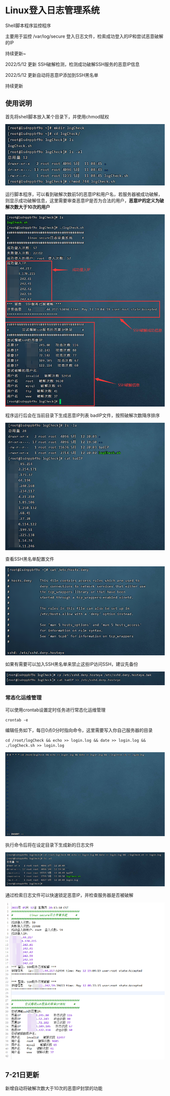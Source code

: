 # Linux登入日志管理系统

Shell脚本程序监控程序

主要用于监控 /var/log/secure 登入日志文件，检索成功登入的IP和尝试恶意破解的IP

持续更新~

2022/5/12 更新 SSH破解检测，检测成功破解SSH服务的恶意IP信息

2022/5/12 更新自动将恶意IP添加到SSH黑名单

持续更新

## 使用说明

首先将shell脚本放入某个目录下，并使用chmod赋权

![image-20220511084823285](readme.assets/image-20220511084823285.png)

运行脚本程序，可以看到破解次数前5的恶意IP和用户名，若服务器被成功破解，则显示成功破解信息，这里需要审查恶意IP是否为合法的用户，**恶意IP的定义为破解次数大于10次的用户**

![image-20220512195818356](readme.assets/image-20220512195818356.png)

程序运行后会在当前目录下生成恶意IP列表 badIP文件，按照破解次数降序排序

![image-20220512200409035](readme.assets/image-20220512200409035.png)

查看SSH黑名单配置文件

![image-20220512201058376](readme.assets/image-20220512201058376.png)

如果有需要可以加入SSH黑名单来禁止这些IP访问SSH，建议先备份

![image-20220512201200344](readme.assets/image-20220512201200344.png)





### 常态化运维管理

可以使用crontab设置定时任务进行常态化运维管理

```
crontab -e
```

编辑任务如下，每日0点0分时指向命令，这里需要写入你自己服务器的目录

```
cd /root/logCheck && echo >> login.log && date >> login.log && ./logCheck.sh >> login.log
```

![image-20220511085714506](readme.assets/image-20220511085714506.png)

执行命令后将在设定目录下生成新的日志文件

![image-20220512204938011](readme.assets/image-20220512204938011.png)

通过检索日志文件可以快速锁定恶意IP，并检查服务器是否被破解

![image-20220512201513915](readme.assets/image-20220512201513915.png)

## 7-21日更新

新增自动将破解次数大于10次的恶意IP封禁的功能

